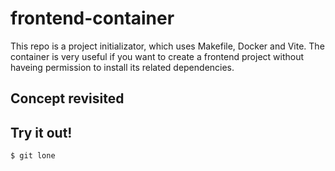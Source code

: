 # frontend-container

This repo is a project initializator, which uses Makefile, Docker and Vite. The container is very useful if you want to create a frontend project without haveing permission to install its related dependencies.

## Concept revisited

## Try it out!
```bash
$ git lone
```
